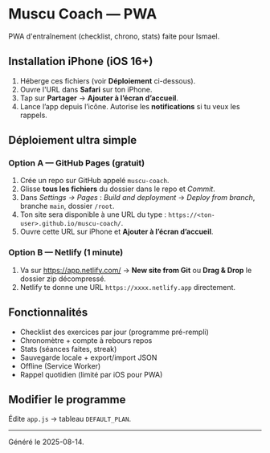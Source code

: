# Muscu Coach — PWA
PWA d'entraînement (checklist, chrono, stats) faite pour Ismael.

## Installation iPhone (iOS 16+)
1. Héberge ces fichiers (voir **Déploiement** ci-dessous).
2. Ouvre l'URL dans **Safari** sur ton iPhone.
3. Tap sur **Partager** → **Ajouter à l’écran d’accueil**.
4. Lance l’app depuis l’icône. Autorise les **notifications** si tu veux les rappels.

## Déploiement ultra simple
### Option A — GitHub Pages (gratuit)
1. Crée un repo sur GitHub appelé `muscu-coach`.
2. Glisse **tous les fichiers** du dossier dans le repo et *Commit*.
3. Dans *Settings → Pages* : *Build and deployment* → *Deploy from branch*, branche `main`, dossier `/root`.
4. Ton site sera disponible à une URL du type : `https://<ton-user>.github.io/muscu-coach/`.
5. Ouvre cette URL sur iPhone et **Ajouter à l’écran d’accueil**.

### Option B — Netlify (1 minute)
1. Va sur https://app.netlify.com/ → **New site from Git** ou **Drag & Drop** le dossier zip décompressé.
2. Netlify te donne une URL `https://xxxx.netlify.app` directement.

## Fonctionnalités
- Checklist des exercices par jour (programme pré-rempli)
- Chronomètre + compte à rebours repos
- Stats (séances faites, streak)
- Sauvegarde locale + export/import JSON
- Offline (Service Worker)
- Rappel quotidien (limité par iOS pour PWA)

## Modifier le programme
Édite `app.js` → tableau `DEFAULT_PLAN`.

---
Généré le 2025-08-14.

